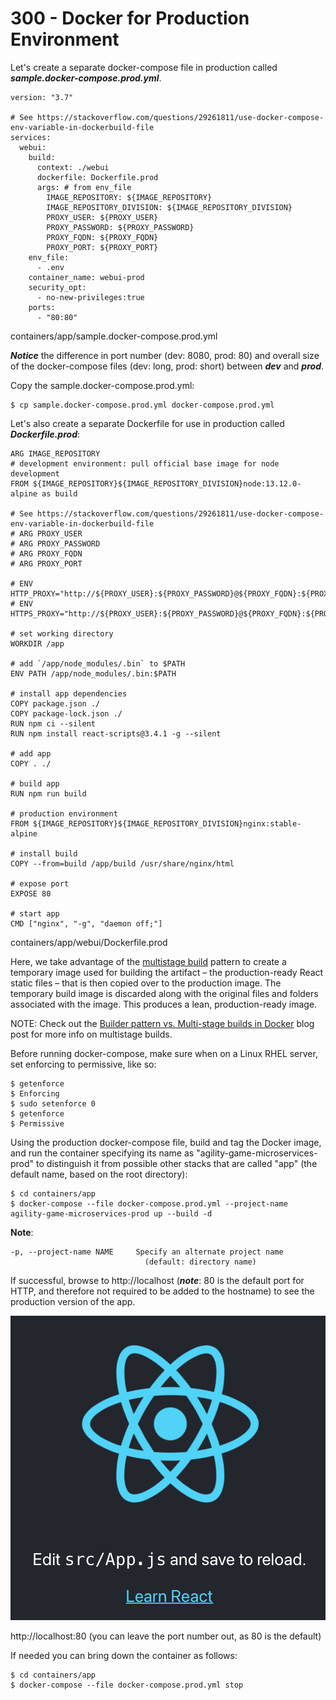 # 300 - Docker for Production Environment

Let's create a separate docker-compose file in production called ***sample.docker-compose.prod.yml***.

```
version: "3.7"

# See https://stackoverflow.com/questions/29261811/use-docker-compose-env-variable-in-dockerbuild-file
services:
  webui:
    build:
      context: ./webui
      dockerfile: Dockerfile.prod
      args: # from env_file
        IMAGE_REPOSITORY: ${IMAGE_REPOSITORY}
        IMAGE_REPOSITORY_DIVISION: ${IMAGE_REPOSITORY_DIVISION}
        PROXY_USER: ${PROXY_USER}
        PROXY_PASSWORD: ${PROXY_PASSWORD}
        PROXY_FQDN: ${PROXY_FQDN}
        PROXY_PORT: ${PROXY_PORT}
    env_file:
      - .env      
    container_name: webui-prod
    security_opt:
      - no-new-privileges:true      
    ports:
      - "80:80"
```
containers/app/sample.docker-compose.prod.yml

***Notice*** the difference in port number (dev: 8080, prod: 80) and overall size of the docker-compose files (dev: long, prod: short) between ***dev*** and ***prod***.

Copy the sample.docker-compose.prod.yml:

```
$ cp sample.docker-compose.prod.yml docker-compose.prod.yml
```

Let's also create a separate Dockerfile for use in production called ***Dockerfile.prod***:

```
ARG IMAGE_REPOSITORY
# development environment: pull official base image for node development
FROM ${IMAGE_REPOSITORY}${IMAGE_REPOSITORY_DIVISION}node:13.12.0-alpine as build

# See https://stackoverflow.com/questions/29261811/use-docker-compose-env-variable-in-dockerbuild-file
# ARG PROXY_USER
# ARG PROXY_PASSWORD
# ARG PROXY_FQDN
# ARG PROXY_PORT

# ENV HTTP_PROXY="http://${PROXY_USER}:${PROXY_PASSWORD}@${PROXY_FQDN}:${PROXY_PORT}"
# ENV HTTPS_PROXY="http://${PROXY_USER}:${PROXY_PASSWORD}@${PROXY_FQDN}:${PROXY_PORT}"

# set working directory
WORKDIR /app

# add `/app/node_modules/.bin` to $PATH
ENV PATH /app/node_modules/.bin:$PATH

# install app dependencies
COPY package.json ./
COPY package-lock.json ./
RUN npm ci --silent
RUN npm install react-scripts@3.4.1 -g --silent

# add app
COPY . ./

# build app
RUN npm run build

# production environment
FROM ${IMAGE_REPOSITORY}${IMAGE_REPOSITORY_DIVISION}nginx:stable-alpine

# install build
COPY --from=build /app/build /usr/share/nginx/html

# expose port
EXPOSE 80

# start app
CMD ["nginx", "-g", "daemon off;"]
```
containers/app/webui/Dockerfile.prod

Here, we take advantage of the [multistage build](https://docs.docker.com/engine/userguide/eng-image/multistage-build/) pattern to create a temporary image used for building the artifact – the production-ready React static files – that is then copied over to the production image. The temporary build image is discarded along with the original files and folders associated with the image. This produces a lean, production-ready image.

NOTE: Check out the [Builder pattern vs. Multi-stage builds in Docker](https://blog.alexellis.io/mutli-stage-docker-builds/) blog post for more info on multistage builds.

Before running docker-compose, make sure when on a Linux RHEL server, set enforcing to permissive, like so:

```
$ getenforce
$ Enforcing
$ sudo setenforce 0
$ getenforce
$ Permissive
```

Using the production docker-compose file, build and tag the Docker image, and run the container specifying its name as "agility-game-microservices-prod" to distinguish it from possible other stacks that are called "app" (the default name, based on the root directory):

```
$ cd containers/app
$ docker-compose --file docker-compose.prod.yml --project-name agility-game-microservices-prod up --build -d
```

**Note**:   
```
-p, --project-name NAME     Specify an alternate project name
                              (default: directory name)
``` 

If successful, browse to http://localhost (***note***: 80 is the default port for HTTP, and therefore not required to be added to the hostname) to see the production version of the app.

![React App Screen Shot](react_app_screen_shot.png)

http://localhost:80 (you can leave the port number out, as 80 is the default)

If needed you can bring down the container as follows:

```
$ cd containers/app
$ docker-compose --file docker-compose.prod.yml stop
```
